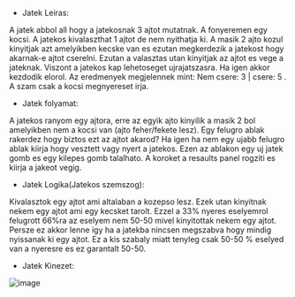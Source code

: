 - Jatek Leiras:

A jatek abbol all hogy a jatekosnak 3 ajtot mutatnak. A fonyeremen egy kocsi. A jatekos kivalaszthat 1 ajtot de nem nyithatja ki. A masik 2 ajto kozul kinyitjak azt amelyikben kecske van es ezutan megkerdezik a jatekost hogy akarnak-e ajtot cserelni. Ezutan a valasztas utan kinyitjak az ajtot es vege a jateknak. Viszont a jatekos kap lehetoseget ujrajatszasra. Ha igen akkor kezdodik elorol. Az eredmenyek megjelennek mint: Nem csere: 3 | csere: 5 . A szam csak a kocsi megnyereset irja.


- Jatek folyamat:

A jatekos ranyom egy ajtora, erre az egyik ajto kinyilik a masik 2 bol amelyikben nem a kocsi van (ajto feher/fekete lesz). Egy felugro ablak rakerdez hogy biztos ezt az ajtot akarod? Ha igen ha nem egy ujabb felugro ablak kiirja hogy vesztett vagy nyert a jatekos. Ezen az ablakon egy uj jatek gomb es egy kilepes gomb talalhato. A koroket a resaults panel rogziti es kiirja a jakeot vegig.


- Jatek Logika(Jatekos szemszog):

Kivalasztok egy ajtot ami altalaban a kozepso lesz. Ezek utan kinyitnak nekem egy ajtot ami egy kecsket tarolt. Ezzel a 33% nyeres eselyemrol felugrott 66%ra az eselyem nem 50-50 mivel kinyitottak nekem egy ajtot. Persze ez akkor lenne igy ha a jatekba nincsen megszabva hogy mindig nyissanak ki egy ajtot. Ez a kis szabaly miatt tenyleg csak 50-50 % eselyed van a nyeresre es ez garantalt 50-50.



- Jatek Kinezet:

![image](https://github.com/user-attachments/assets/37b7ca6e-fa8e-43ce-bcb5-cc33bd9f2513)

